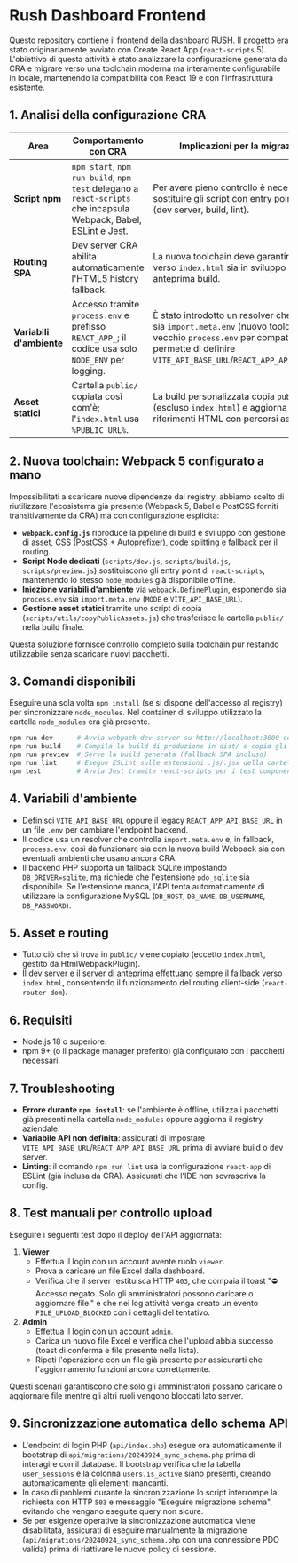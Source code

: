# Rush Dashboard Frontend

Questo repository contiene il frontend della dashboard RUSH. Il progetto era stato originariamente avviato con Create React App (`react-scripts` 5). L'obiettivo di questa attività è stato analizzare la configurazione generata da CRA e migrare verso una toolchain moderna ma interamente configurabile in locale, mantenendo la compatibilità con React 19 e con l'infrastruttura esistente.

## 1. Analisi della configurazione CRA

| Area | Comportamento con CRA | Implicazioni per la migrazione |
| --- | --- | --- |
| **Script npm** | `npm start`, `npm run build`, `npm test` delegano a `react-scripts` che incapsula Webpack, Babel, ESLint e Jest. | Per avere pieno controllo è necessario sostituire gli script con entry point espliciti (dev server, build, lint). |
| **Routing SPA** | Dev server CRA abilita automaticamente l'HTML5 history fallback. | La nuova toolchain deve garantire fallback verso `index.html` sia in sviluppo che in anteprima build. |
| **Variabili d'ambiente** | Accesso tramite `process.env` e prefisso `REACT_APP_`; il codice usa solo `NODE_ENV` per logging. | È stato introdotto un resolver che supporta sia `import.meta.env` (nuovo toolchain) sia il vecchio `process.env` per compatibilità e permette di definire `VITE_API_BASE_URL`/`REACT_APP_API_BASE_URL`. |
| **Asset statici** | Cartella `public/` copiata così com'è; l'`index.html` usa `%PUBLIC_URL%`. | La build personalizzata copia `public/` (escluso `index.html`) e aggiorna i riferimenti HTML con percorsi assoluti `/...`. |

## 2. Nuova toolchain: Webpack 5 configurato a mano

Impossibilitati a scaricare nuove dipendenze dal registry, abbiamo scelto di riutilizzare l'ecosistema già presente (Webpack 5, Babel e PostCSS forniti transitivamente da CRA) ma con configurazione esplicita:

- **`webpack.config.js`** riproduce la pipeline di build e sviluppo con gestione di asset, CSS (PostCSS + Autoprefixer), code splitting e fallback per il routing.
- **Script Node dedicati** (`scripts/dev.js`, `scripts/build.js`, `scripts/preview.js`) sostituiscono gli entry point di `react-scripts`, mantenendo lo stesso `node_modules` già disponibile offline.
- **Iniezione variabili d'ambiente** via `webpack.DefinePlugin`, esponendo sia `process.env` sia `import.meta.env` (`MODE` e `VITE_API_BASE_URL`).
- **Gestione asset statici** tramite uno script di copia (`scripts/utils/copyPublicAssets.js`) che trasferisce la cartella `public/` nella build finale.

Questa soluzione fornisce controllo completo sulla toolchain pur restando utilizzabile senza scaricare nuovi pacchetti.

## 3. Comandi disponibili

Eseguire una sola volta `npm install` (se si dispone dell'accesso al registry) per sincronizzare `node_modules`. Nel container di sviluppo utilizzato la cartella `node_modules` era già presente.

```bash
npm run dev      # Avvia webpack-dev-server su http://localhost:3000 con history fallback
npm run build    # Compila la build di produzione in dist/ e copia gli asset pubblici
npm run preview  # Serve la build generata (fallback SPA incluso)
npm run lint     # Esegue ESLint sulle estensioni .js/.jsx della cartella src
npm test         # Avvia Jest tramite react-scripts per i test component/integration
```

## 4. Variabili d'ambiente

- Definisci `VITE_API_BASE_URL` oppure il legacy `REACT_APP_API_BASE_URL` in un file `.env` per cambiare l'endpoint backend.
- Il codice usa un resolver che controlla `import.meta.env` e, in fallback, `process.env`, così da funzionare sia con la nuova build Webpack sia con eventuali ambienti che usano ancora CRA.
- Il backend PHP supporta un fallback SQLite impostando `DB_DRIVER=sqlite`, ma richiede che l'estensione `pdo_sqlite` sia disponibile. Se l'estensione manca, l'API tenta automaticamente di utilizzare la configurazione MySQL (`DB_HOST`, `DB_NAME`, `DB_USERNAME`, `DB_PASSWORD`).

## 5. Asset e routing

- Tutto ciò che si trova in `public/` viene copiato (eccetto `index.html`, gestito da HtmlWebpackPlugin).
- Il dev server e il server di anteprima effettuano sempre il fallback verso `index.html`, consentendo il funzionamento del routing client-side (`react-router-dom`).

## 6. Requisiti

- Node.js 18 o superiore.
- npm 9+ (o il package manager preferito) già configurato con i pacchetti necessari.

## 7. Troubleshooting

- **Errore durante `npm install`**: se l'ambiente è offline, utilizza i pacchetti già presenti nella cartella `node_modules` oppure aggiorna il registry aziendale.
- **Variabile API non definita**: assicurati di impostare `VITE_API_BASE_URL`/`REACT_APP_API_BASE_URL` prima di avviare build o dev server.
- **Linting**: il comando `npm run lint` usa la configurazione `react-app` di ESLint (già inclusa da CRA). Assicurati che l'IDE non sovrascriva la config.

## 8. Test manuali per controllo upload

Eseguire i seguenti test dopo il deploy dell'API aggiornata:

1. **Viewer**
   - Effettua il login con un account avente ruolo `viewer`.
   - Prova a caricare un file Excel dalla dashboard.
   - Verifica che il server restituisca HTTP `403`, che compaia il toast "⛔ Accesso negato. Solo gli amministratori possono caricare o aggiornare file." e che nei log attività venga creato un evento `FILE_UPLOAD_BLOCKED` con i dettagli del tentativo.
2. **Admin**
   - Effettua il login con un account `admin`.
   - Carica un nuovo file Excel e verifica che l'upload abbia successo (toast di conferma e file presente nella lista).
   - Ripeti l'operazione con un file già presente per assicurarti che l'aggiornamento funzioni ancora correttamente.

Questi scenari garantiscono che solo gli amministratori possano caricare o aggiornare file mentre gli altri ruoli vengono bloccati lato server.

## 9. Sincronizzazione automatica dello schema API

- L'endpoint di login PHP (`api/index.php`) esegue ora automaticamente il bootstrap di `api/migrations/20240924_sync_schema.php` prima di interagire con il database. Il bootstrap verifica che la tabella `user_sessions` e la colonna `users.is_active` siano presenti, creando automaticamente gli elementi mancanti.
- In caso di problemi durante la sincronizzazione lo script interrompe la richiesta con HTTP `503` e messaggio "Eseguire migrazione schema", evitando che vengano eseguite query non sicure.
- Se per esigenze operative la sincronizzazione automatica viene disabilitata, assicurati di eseguire manualmente la migrazione (`api/migrations/20240924_sync_schema.php` con una connessione PDO valida) prima di riattivare le nuove policy di sessione.

